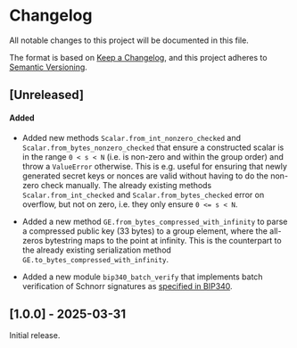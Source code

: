 # Changelog

All notable changes to this project will be documented in this file.

The format is based on [Keep a Changelog](https://keepachangelog.com/en/1.0.0/),
and this project adheres to [Semantic Versioning](https://semver.org/spec/v2.0.0.html).

## [Unreleased]

#### Added
 - Added new methods `Scalar.from_int_nonzero_checked` and `Scalar.from_bytes_nonzero_checked`
   that ensure a constructed scalar is in the range `0 < s < N` (i.e. is non-zero and within the
   group order) and throw a `ValueError` otherwise. This is e.g. useful for ensuring that newly
   generated secret keys or nonces are valid without having to do the non-zero check manually.
   The already existing methods `Scalar.from_int_checked` and `Scalar.from_bytes_checked` error
   on overflow, but not on zero, i.e. they only ensure `0 <= s < N`.

 - Added a new method `GE.from_bytes_compressed_with_infinity` to parse a compressed
   public key (33 bytes) to a group element, where the all-zeros bytestring maps to the
   point at infinity. This is the counterpart to the already existing serialization
   method `GE.to_bytes_compressed_with_infinity`.

- Added a new module `bip340_batch_verify` that implements batch verification of Schnorr signatures as
  [specified in BIP340](https://github.com/bitcoin/bips/blob/master/bip-0340.mediawiki#user-content-Batch_Verification).

## [1.0.0] - 2025-03-31

Initial release.
